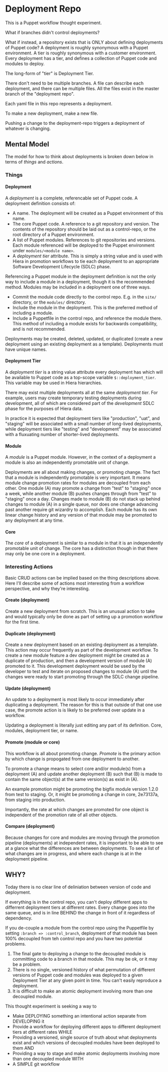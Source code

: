 # Deployment Repo

This is a Puppet workflow thought experiment.

What if branches didn't control deployments?

What if instead, a repository exists that is ONLY about defining deployments of Puppet code? A deployment is roughly synonymous with a Puppet environment. A tier is roughly synonymous with a customer environment. Every deployment has a tier, and defines a collection of Puppet code and modules to deploy.

The long-form of "tier" is Deployment Tier.

There don't need to be multiple branches. A file can describe each deployment, and there can be multiple files. All the files exist in the master branch of the "deployment repo".

Each yaml file in this repo represents a deployment. 

To make a new deployment, make a new file.

Pushing a change to the deployment-repo triggers a deployment of whatever is changing.

## Mental Model

The model for how to think about deployments is broken down below in terms of _things_ and _actions_.

### Things

#### Deployment

A _deployment_ is a complete, referencable set of Puppet code. A deployment definition consists of:

* A name. The deployment will be created as a Puppet environment of this name.
* The core Puppet code. A reference to a git repository and version. The contents of the repository should be laid out as a control-repo, or the root directory of a Puppet environment.
* A list of Puppet modules. References to git repositories and versions. Each module referenced will be deployed to the Puppet environment under `modules/<module name>`.
* A _deployment tier_ attribute. This is simply a string value and is used with Hiera in promotion workflows to tie each deployment to an appropriate Software Development Lifecycle (SDLC) phase.

Referencing a Puppet module in the deployment definition is not the only way to include a module in a deployment, though it is the recommended method. Modules may be included in a deployment one of three ways.

* Commit the module code directly to the control repo. E.g. in the `site/` directory, or the `modules/` directory.
* Include the module in the deployment. This is the preferred method of including a module.
* Include a Puppetfile in the control repo, and reference the module there. This method of including a module exists for backwards compatibility, and is not recommended.

Deployments may be created, deleted, updated, or duplicated (create a new deployment using an existing deployment as a template). Deployments must have unique names.

#### Deployment Tier

A _deployment tier_ is a string value attribute every deployment has which will be available to Puppet code as a top-scope variable `$::deployment_tier`. This variable may be used in Hiera hierarchies.

There may exist multiple deployments all at the same _deployment tier_. For example, users may create temporary testing deployments during development, all of which are considered part of the _development_ SDLC phase for the purposes of Hiera data.

In practice it is expected that deployment tiers like "production", "uat", and "staging" will be associated with a small number of long-lived deployments, while deployment tiers like "testing" and "development" may be associated with a fluxuating number of shorter-lived deployments.

#### Module

A _module_ is a Puppet module. However, in the context of a deployment a module is also an independently promotable unit of change.

Deployments are all about making changes, or promoting change. The fact that a module is independently promotable is very important. It means module change promotion rates for modules are decoupled from each other. One module (A) may promote a change from "test" to "staging" once a week, while another module (B) pushes changes through from "test" to "staging" once a day. Changes made to module (B) do not stack up behind changes to module (A) in a single queue, nor does one change advancing past another require git wizardry to accomplish. Each module has its own linear change history and any version of that module may be promoted to any deployment at any time.

#### Core

The _core_ of a deployment is similar to a module in that it is an independently promotable unit of change. The core has a distinction though in that there may only be one core in a deployment.

### Interesting Actions

Basic CRUD actions can be implied based on the thing descriptions above. Here I'll describe some of actions most interesting from a workflow perspective, and why they're interesting.

#### Create (deployment)

Create a new deployment from scratch. This is an unusual action to take and would typically only be done as part of setting up a promotion workflow for the first time.

#### Duplicate (deployment)

Create a new deployment based on an existing deployment as a template. This action may occur frequently as part of the development workflow. To create a new module feature a dev deployment might be created as a duplicate of production, and then a development version of module (A) promoted to it. This development deployment would be used by the developer to test and iterate on proposed changes to module (A) until the changes were ready to start promoting through the SDLC change pipeline.

#### Update (deployment)

An update to a deployment is most likely to occur immediately after duplicating a deployment. The reason for this is that outside of that one use case, the promote action is is likely to be preferred over update in a workflow.

Updating a deployment is literally just editing any part of its definition. Core, modules, deployment tier, or name.

#### Promote (module or core)

This workflow is all about promoting change. _Promote_ is the primary action by which change is propogated from one deployment to another.

To promote a change means to select core and/or module(s) from a deployment (A) and update another deployment (B) such that (B) is made to contain the same object(s) at the same version(s) as exist in (A).

An example promotion might be promoting the bigfix module version 1.2.0 from test to staging. Or, it might be promoting a change in core, 2e73137a, from staging into production.

Importantly, the rate at which changes are promoted for one object is independent of the promotion rate of all other objects.

#### Compare (deployment)

Because changes for core and modules are moving through the promotion pipeline (deployments) at independent rates, it is important to be able to see at a glance what the differences are between deployments. To see a list of what changes are in progress, and where each change is at in the deployment pipeline.

## WHY?

Today there is no clear line of deliniation between version of code and deployment.

If everything is in the control repo, you can't deploy different apps to differrent deployment tiers at different rates. Every change goes into the same queue, and is in line BEHIND the change in front of it regardless of dependency.

If you de-couple a module from the control repo using the Puppetfile by setting `:branch => :control_branch`, deployment of that module has been 100% decoupled from teh control repo and you have two potential problems.

1. The final gate to deploying a change to the decoupled module is committing code to a branch in that module. This may be ok, or it may be a problem.
2. There is no single, versioned history of what permutation of different versions of Puppet code and modules was deployed to a given Deployment Tier at any given point in time. You can't easily reproduce a deployment.
3. It is difficult to make an atomic deployment involving more than one decoupled module.

This thought experiment is seeking a way to

* Make DEPLOYING something an intentional action separate from DEVELOPING it
* Provide a workflow for deploying different apps to different deployment tiers at different rates WHILE
* Providing a versioned, single source of truth about what deployments exist and which versions of decoupled modules have been deployed to them AND
* Providing a way to stage and make atomic deployments involving more than one decoupled module WITH
* A SIMPLE git workflow
